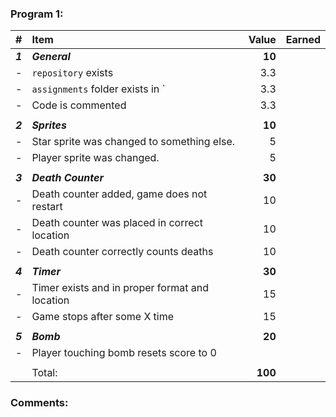 ### Program 1:

|    #    |                      Item                      |  Value  | Earned |
| :------ | :--------------------------------------------- | ------: | ------ |
| ***1*** | ***General***                                  |  **10** |        |
| -       | `repository`  exists                           |     3.3 |        |
| -       | `assignments` folder exists in `               |     3.3 |        |
| -       | Code is commented                              |     3.3 |        |
|         |                                                |         |        |
| ***2*** | ***Sprites***                                  |  **10** |        |
| -       | Star sprite was changed to something else.     |       5 |        |
| -       | Player sprite was changed.                     |       5 |        |
|         |                                                |         |        |
| ***3*** | ***Death Counter***                            |  **30** |        |
| -       | Death counter added, game does not restart     |      10 |        |
| -       | Death counter was placed in correct location   |      10 |        |
| -       | Death counter correctly counts deaths          |      10 |        |
|         |                                                |         |        |
| ***4*** | ***Timer***                                    |  **30** |        |
| -       | Timer exists and in proper format and location |      15 |        |
| -       | Game stops after some X time                   |      15 |        |
|         |                                                |         |        |
| ***5*** | ***Bomb***                                     |  **20** |        |
| -       | Player touching bomb resets score to 0         |         |        |
|         |                                                |         |        |
|         | Total:                                          | **100** |        |

### Comments:
```

```

[1]: http://f.cl.ly/items/3E231i211n2E042B1U3K/right.png  "Correct"
[2]: http://f.cl.ly/items/2X473C1Q1F2x3S1E4231/wrong.gif  "Incorrect"
[3]: http://f.cl.ly/items/1A0d2Q1J1N1u0C3g0C1s/null.gif  "Errors"
